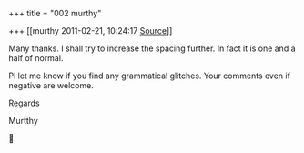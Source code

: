 +++
title = "002 murthy"

+++
[[murthy	2011-02-21, 10:24:17 [Source](https://groups.google.com/g/samskrita/c/avIwpugwAK0)]]



Many thanks. I shall try to increase the spacing further. In fact it is one and a half of normal.

Pl let me know if you find any grammatical glitches. Your comments even if negative are welcome.

Regards

Murtthy



